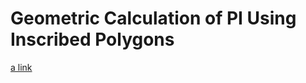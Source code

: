 # Geometric Calculation of PI Using Inscribed Polygons
[a link](https://github.com/connor-occhialini/fin1/blob/master/pi-poly-u.pdf?raw=true)
